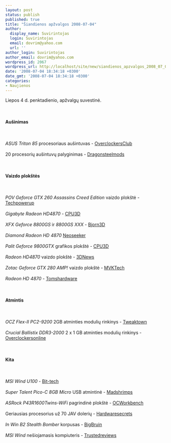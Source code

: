 ```yaml
---
layout: post
status: publish
published: true
title: "Šiandienos apžvalgos 2008-07-04"
author:
  display_name: Suvirintojas
  login: Suvirintojas
  email: dovrim@yahoo.com
  url: ''
author_login: Suvirintojas
author_email: dovrim@yahoo.com
wordpress_id: 2067
wordpress_url: http://localhost/site/new/siandienos_apzvalgos_2008_07_04/
date: '2008-07-04 18:34:18 +0300'
date_gmt: '2008-07-04 18:34:18 +0300'
categories:
- Naujienos
---
```

<p>Liepos 4 d. penktadienio, apžvalgų suvestinė.<br />
<br><br />
<br><b>Aušinimas</b><br />
<br><br />
<br><i>ASUS Triton 85</i> procesoriaus aušintuvas - <a class="ns" href="http://www.overclockersclub.com/reviews/asus_triton85/">OverclockersClub</a><br />
<br>20 procesorių aušintuvų palyginimas - <a class="ns" href="http://dragonsteelmods.com/index.php?option=com_content&amp;task=view&amp;id=6060&amp;Itemid=38">Dragonsteelmods</a><br />
<br><br />
<br><b>Vaizdo plokštės</b><br />
<br><br />
<br><i>POV Geforce GTX 260 Assassins Creed Edition</i> vaizdo plokštė - <a class="ns" href="http://www.techpowerup.com/reviews/Point_Of_View/GeForce_GTX_260/">Techpowerup</a><br />
<br><i>Gigabyte Radeon HD4870</i> - <a class="ns" href="http://www.cpu3d.com/content/view/5305/53/">CPU3D</a><br />
<br><i>XFX Geforce 8800GS</i> ir <i>8800GS XXX</i> - <a class="ns" href="http://www.bjorn3d.com/read.php?cID=1295">Bjorn3D</a><br />
<br><i>Diamond Radeon HD 4870</i> <a class="ns" href="http://www.neoseeker.com/Articles/Hardware/Reviews/diamondhd4870/">Neoseeker</a><br />
<br><i>Palit Geforce 9800GTX</i> grafikos plokštė - <a class="ns" href="http://www.cpu3d.com/content/view/5306/53/">CPU3D</a><br />
<br><i>Radeon HD4870</i> vaizdo plokštė - <a class="ns" href="http://www.3dnews.ru/video/his_hd4870/">3DNews</a><br />
<br><i>Zotac Geforce GTX 280 AMP!</i> vaizdo plokštė - <a class="ns" href="http://www.mvktech.net/content/view/4217/38/">MVKTech</a><br />
<br><i>Radeon HD 4870</i> - <a class="ns" href="http://www.tomshardware.com/reviews/radeon-hd-4870,1964.html">Tomshardware</a><br />
<br><br />
<br><b>Atmintis</b><br />
<br><br />
<br><i>OCZ Flex-II PC2-9200</i> 2GB atminties modulių rinkinys - <a class="ns" href="http://www.tweaktown.com/reviews/1494/ocz_flex_ii_pc2_9200_2gb_memory_kit/index.html">Tweaktown</a><br />
<br><i>Crucial Ballistix DDR3-2000</i> 2 x 1 GB atminties modulių rinkinys - <a class="ns" href="http://www.overclockersonline.net/?page=articles&amp;num=1821">Overclockersonline</a><br />
<br><br />
<br><b>Kita</b><br />
<br><br />
<br><i>MSI Wind U100</i> - <a class="ns" href="http://www.bit-tech.net/hardware/2008/07/04/msi-wind-u100/1">Bit-tech</a><br />
<br><i>Super Talent Pico-C 8GB Micro</i> USB atmintinė - <a class="ns" href="http://www.madshrimps.be/gotoartik.php?articID=834">Madshrimps</a><br />
<br><i>ASRock P43R1600Twins-WiFi</i> pagrindinė plokštė - <a class="ns" href="http://my.ocworkbench.com/2008/asrock/P43R1600Twins-WiFi/g1.htm">OCWorkbench</a><br />
<br>Geriausias procesorius už 70 JAV dolerių - <a class="ns" href="http://www.hardwaresecrets.com/article/577">Hardwaresecrets</a><br />
<br><i>In Win B2 Stealth Bomber</i> korpusas - <a class="ns" href="http://www.bigbruin.com/2008/inwinb2_1">BigBruin</a><br />
<br><i>MSI Wind</i> nešiojamasis kompiuteris - <a class="ns" href="http://www.trustedreviews.com/notebooks/review/2008/07/04/MSI-Wind-Windows-XP-Edition/p1">Trustedreviews</a><br />
<br><br />
<br><br />
<br></p>
